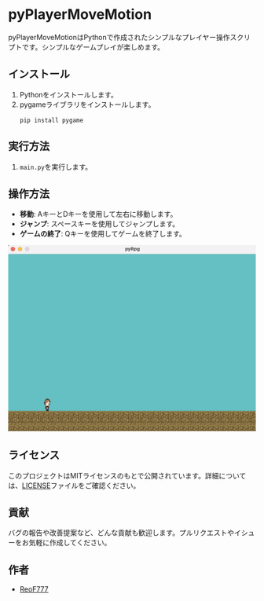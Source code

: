 # pyPlayerMoveMotion

pyPlayerMoveMotionはPythonで作成されたシンプルなプレイヤー操作スクリプトです。シンプルなゲームプレイが楽しめます。

## インストール

1. Pythonをインストールします。
2. pygameライブラリをインストールします。
    ```
    pip install pygame
    ```

## 実行方法

1. `main.py`を実行します。

## 操作方法

- **移動**: AキーとDキーを使用して左右に移動します。
- **ジャンプ**: スペースキーを使用してジャンプします。
- **ゲームの終了**: Qキーを使用してゲームを終了します。

![Demo Play](images/main.png "Play")

## ライセンス

このプロジェクトはMITライセンスのもとで公開されています。詳細については、[LICENSE](LICENSE)ファイルをご確認ください。

## 貢献

バグの報告や改善提案など、どんな貢献も歓迎します。プルリクエストやイシューをお気軽に作成してください。

## 作者

- [ReoF777](https://github.com/ReoF777)
